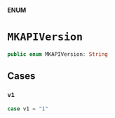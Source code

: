 **ENUM**

# `MKAPIVersion`

```swift
public enum MKAPIVersion: String
```

## Cases
### `v1`

```swift
case v1 = "1"
```
